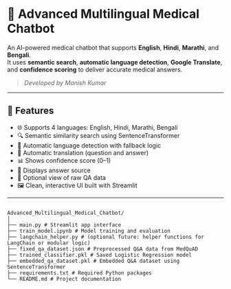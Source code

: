 # 🧠 Advanced Multilingual Medical Chatbot

An AI-powered medical chatbot that supports **English**, **Hindi**, **Marathi**, and **Bengali**.  
It uses **semantic search**, **automatic language detection**, **Google Translate**, and **confidence scoring** to deliver accurate medical answers.

> _Developed by Manish Kumar_

---

## 🚀 Features

- 🌐 Supports 4 languages: English, Hindi, Marathi, Bengali
- 🔍 Semantic similarity search using SentenceTransformer
- 🧠 Automatic language detection with fallback logic
- 🔁 Automatic translation (question and answer)
- 📊 Shows confidence score (0–1)
- 📄 Displays answer source
- 🔎 Optional view of raw QA data
- 🖼️ Clean, interactive UI built with Streamlit

---

``` ## 📂 Project Structure

Advanced_Multilingual_Medical_Chatbot/
│
├── main.py # Streamlit app interface
├── train_model.ipynb # Model training and evaluation
├── langchain_helper.py # (optional future: helper functions for LangChain or modular logic)
├── fixed_qa_dataset.json # Preprocessed Q&A data from MedQuAD
├── trained_classifier.pkl # Saved Logistic Regression model
├── embedded_qa_dataset.pkl # Embedded Q&A dataset using SentenceTransformer
├── requirements.txt # Required Python packages
└── README.md # Project documentation



